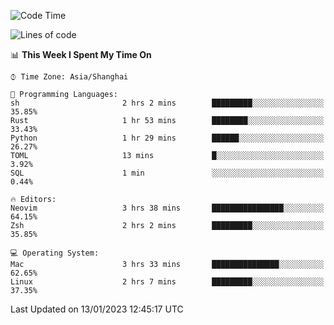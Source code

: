 <!--START_SECTION:waka-->
![Code Time](http://img.shields.io/badge/Code%20Time-1%2C110%20hrs%2044%20mins-blue)

![Lines of code](https://img.shields.io/badge/From%20Hello%20World%20I%27ve%20Written-24%20Thousand%20lines%20of%20code-blue)

📊 **This Week I Spent My Time On** 

```text
⌚︎ Time Zone: Asia/Shanghai

💬 Programming Languages: 
sh                       2 hrs 2 mins        █████████░░░░░░░░░░░░░░░░   35.85% 
Rust                     1 hr 53 mins        ████████░░░░░░░░░░░░░░░░░   33.43% 
Python                   1 hr 29 mins        ██████░░░░░░░░░░░░░░░░░░░   26.27% 
TOML                     13 mins             █░░░░░░░░░░░░░░░░░░░░░░░░   3.92% 
SQL                      1 min               ░░░░░░░░░░░░░░░░░░░░░░░░░   0.44%

🔥 Editors: 
Neovim                   3 hrs 38 mins       ████████████████░░░░░░░░░   64.15% 
Zsh                      2 hrs 2 mins        █████████░░░░░░░░░░░░░░░░   35.85%

💻 Operating System: 
Mac                      3 hrs 33 mins       ███████████████░░░░░░░░░░   62.65% 
Linux                    2 hrs 7 mins        █████████░░░░░░░░░░░░░░░░   37.35%

```


 Last Updated on 13/01/2023 12:45:17 UTC
<!--END_SECTION:waka-->
